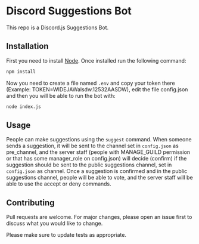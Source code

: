 # Discord Suggestions Bot

This repo is a Discord.js Suggestions Bot.

## Installation

First you need to install [Node](https://nodejs.org/). Once installed run the following command:

```bash
npm install
```
Now you need to create a file named `.env` and copy your token there (Example: TOKEN=WIDEJAWalsdw.12532AASDW), edit the file config.json and then you will be able to run the bot with:
```bash
node index.js
```
## Usage
People can make suggestions using the `suggest` command. When someone sends a suggestion, it will be sent to the channel set in `config.json` as pre_channel, and the server staff (people with MANAGE_GUILD permission or that has some manager_role on config.json) will decide (confirm) if the suggestion should be sent to the public suggestions channel, set in `config.json` as channel. Once a suggestion is confirmed and in the public suggestions channel, people will be able to vote, and the server staff will be able to use the accept or deny commands.

## Contributing
Pull requests are welcome. For major changes, please open an issue first to discuss what you would like to change.

Please make sure to update tests as appropriate.

